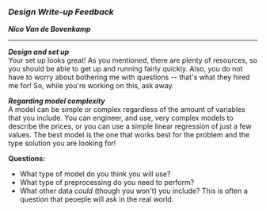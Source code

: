 ### ***Design Write-up Feedback***

***Nico Van de Bovenkamp***

***

***Design and set up***  
Your set up looks great! As you mentioned, there are plenty of resources, so you should be able to get up and running fairly quickly. Also, you do not have to worry about bothering me with questions -- that's what they hired me for! So, while you're working on this, ask away.

***Regarding model complexity***  
A model can be simple or complex regardless of the amount of variables that you include. You can engineer, and use, very complex models to describe the prices, or you can use a simple linear regression of just a few values. The best model is the one that works best for the problem and the type solution you are looking for!

**Questions:**  

* What type of model do you think you will use?
* What type of preprocessing do you need to perform?
* What other data *could* (though you won't) you include? This is often a question that peoeple will ask in the real world.
